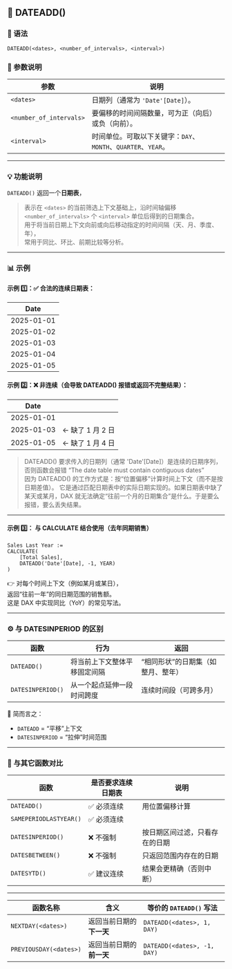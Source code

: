 ## 📘 DATEADD()

### 🧩 语法
```DAX
DATEADD(<dates>, <number_of_intervals>, <interval>)
```

### 📖 参数说明
| 参数 | 说明 |
|------|------|
| `<dates>` | 日期列（通常为 `'Date'[Date]`）。 |
| `<number_of_intervals>` | 要偏移的时间间隔数量，可为正（向后）或负（向前）。 |
| `<interval>` | 时间单位。可取以下关键字：`DAY`、`MONTH`、`QUARTER`、`YEAR`。 |

---

### 💡 功能说明
`DATEADD()` 返回一个**日期表**，  
> 表示在 `<dates>` 的当前筛选上下文基础上，沿时间轴偏移 `<number_of_intervals>` 个 `<interval>` 单位后得到的日期集合。  
> 用于将当前日期上下文向前或向后移动指定的时间间隔（天、月、季度、年），  
> 常用于同比、环比、前期比较等分析。

---

### 📊 示例 

#### 示例 1️⃣：✅ 合法的连续日期表：
| Date       |
| ---------- |
| 2025-01-01 |
| 2025-01-02 |
| 2025-01-03 |
| 2025-01-04 |
| 2025-01-05 |

#### 示例 2️⃣：❌ 非连续（会导致 DATEADD() 报错或返回不完整结果）：
| Date       |              |
| ---------- | ------------ |
| 2025-01-01 |              |
| 2025-01-03 | ← 缺了 1 月 2 日 |
| 2025-01-05 | ← 缺了 1 月 4 日 |

> DATEADD() 要求传入的日期列（通常 'Date'[Date]）是连续的日期序列，否则函数会报错 “The date table must contain contiguous dates”  
> 因为 DATEADD() 的工作方式是：按“位置偏移”计算时间上下文（而不是按日期差值）。
> 它是通过匹配日期表中的实际日期实现的。如果日期表中缺了某天或某月，DAX 就无法确定“往前一个月的日期集合”是什么。于是要么报错，要么丢失结果。
---

#### 示例 3️⃣： 与 CALCULATE 结合使用（去年同期销售）
```DAX
Sales Last Year :=
CALCULATE(
    [Total Sales],
    DATEADD('Date'[Date], -1, YEAR)
)
```

👉 对每个时间上下文（例如某月或某日），  
返回“往前一年”的同日期范围的销售额。  
这是 DAX 中实现同比（YoY）的常见写法。

---

### ⚙️ 与 DATESINPERIOD 的区别

| 函数 | 行为 | 返回 |
|------|------|------|
| `DATEADD()` | 将当前上下文整体平移固定间隔 | “相同形状”的日期集（如整月、整年） |
| `DATESINPERIOD()` | 从一个起点延伸一段时间跨度 | 连续时间段（可跨多月） |

🔹 简而言之：  
- `DATEADD` = “平移”上下文  
- `DATESINPERIOD` = “拉伸”时间范围

---
### 🧩 与其它函数对比
| 函数                     | 是否要求连续日期表 | 说明              |
| ---------------------- | --------- | --------------- |
| `DATEADD()`            | ✅ 必须连续    | 用位置偏移计算         |
| `SAMEPERIODLASTYEAR()` | ✅ 必须连续    |   |
| `DATESINPERIOD()`      | ❌ 不强制     | 按日期区间过滤，只看存在的日期 |
| `DATESBETWEEN()`       | ❌ 不强制     | 只返回范围内存在的日期     |
| `DATESYTD()`           | ✅ 建议连续    | 结果会更精确（否则中断）    |


---

| 函数名称 | 含义 | 等价的 `DATEADD()` 写法 |
|-----------|--------|--------------------------|
| `NEXTDAY(<dates>)` | 返回当前日期的**下一天** | `DATEADD(<dates>, 1, DAY)` |
| `PREVIOUSDAY(<dates>)` | 返回当前日期的**前一天** | `DATEADD(<dates>, -1, DAY)` |


